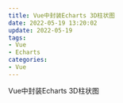 ```yaml
---
title: Vue中封装Echarts 3D柱状图
date: 2022-05-19 13:20:02
update: 2022-05-19
tags: 
- Vue
- Echarts
categories: 
- Vue
---
```


Vue中封装Echarts 3D柱状图
